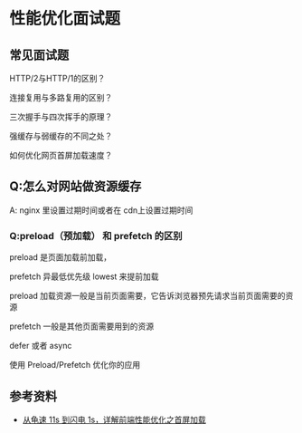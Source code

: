 # 性能优化面试题



## 常见面试题


HTTP/2与HTTP/1的区别？

连接复用与多路复用的区别？

三次握手与四次挥手的原理？

强缓存与弱缓存的不同之处？

如何优化网页首屏加载速度？







## Q:怎么对网站做资源缓存

A: nginx 里设置过期时间或者在 cdn上设置过期时间





### Q:preload（预加载） 和 prefetch 的区别

preload 是页面加载前加载，

prefetch 异最低优先级 lowest 来提前加载

preload 加载资源一般是当前页面需要，它告诉浏览器预先请求当前页面需要的资源

prefetch 一般是其他页面需要用到的资源

defer 或者 async

使用 Preload/Prefetch 优化你的应用





## 参考资料

-   [从龟速 11s 到闪电 1s，详解前端性能优化之首屏加载](https://mp.weixin.qq.com/s/CE4uUUEufCUvXx5HZJxJBw)
